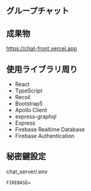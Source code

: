 ## グループチャット

## 成果物
https://chat-front.vercel.app

## 使用ライブラリ周り

- React
- TypeScript
- Recoil
- Bootstrap5
- Apollo Client
- express-graphql
- Express
- Firebase Realtime Database
- Firebase Authentication

## 秘密鍵設定

chat_server/.env
```
FIREBASE=

```

